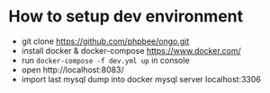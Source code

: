 # How to setup dev environment

- git clone https://github.com/phpbee/ongo.git
- install docker & docker-compose https://www.docker.com/
- run `docker-compose -f dev.yml up` in console
- open http://localhost:8083/
- import last mysql dump into docker mysql server localhost:3306

